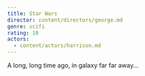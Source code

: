```yaml
---
title: Star Wars
director: content/directors/george.md
genre: scifi
rating: 10
actors:
  - content/actors/harrison.md
---
```


A long, long time ago, in galaxy far far away...
